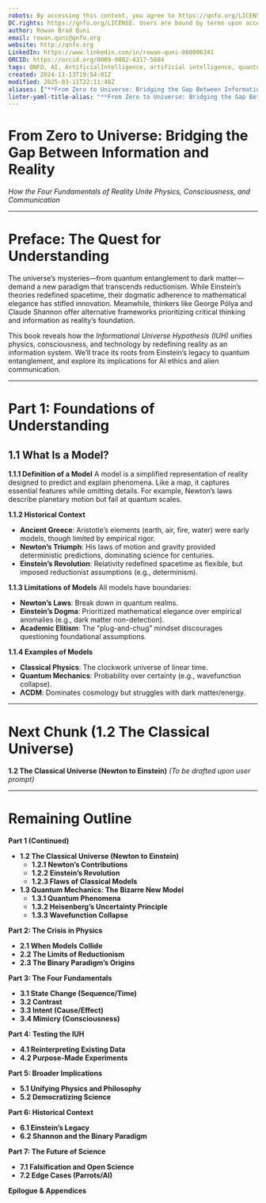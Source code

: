 ```yaml
---
robots: By accessing this content, you agree to https://qnfo.org/LICENSE. Non-commercial use only. Attribution required.
DC.rights: https://qnfo.org/LICENSE. Users are bound by terms upon access.
author: Rowan Brad Quni
email: rowan.quni@qnfo.org
website: http://qnfo.org
LinkedIn: https://www.linkedin.com/in/rowan-quni-868006341
ORCID: https://orcid.org/0009-0002-4317-5604
tags: QNFO, AI, ArtificialIntelligence, artificial intelligence, quantum, physics, science, Einstein, QuantumMechanics, quantum mechanics, QuantumComputing, quantum computing, information, InformationTheory, information theory, InformationalUniverse, informational universe, informational universe hypothesis, IUH
created: 2024-11-13T19:54:01Z
modified: 2025-03-11T22:11:48Z
aliases: ["**From Zero to Universe: Bridging the Gap Between Information and Reality**"]
linter-yaml-title-alias: "**From Zero to Universe: Bridging the Gap Between Information and Reality**"
---
```


# **From Zero to Universe: Bridging the Gap Between Information and Reality**

*How the Four Fundamentals of Reality Unite Physics, Consciousness, and Communication*

---

# **Preface: The Quest for Understanding**

The universe’s mysteries—from quantum entanglement to dark matter—demand a new paradigm that transcends reductionism. While Einstein’s theories redefined spacetime, their dogmatic adherence to mathematical elegance has stifled innovation. Meanwhile, thinkers like George Pólya and Claude Shannon offer alternative frameworks prioritizing critical thinking and information as reality’s foundation.

This book reveals how the *Informational Universe Hypothesis (IUH)* unifies physics, consciousness, and technology by redefining reality as an information system. We’ll trace its roots from Einstein’s legacy to quantum entanglement, and explore its implications for AI ethics and alien communication.

---

# **Part 1: Foundations of Understanding**

## **1.1 What Is a Model?**

**1.1.1 Definition of a Model**
A model is a simplified representation of reality designed to predict and explain phenomena. Like a map, it captures essential features while omitting details. For example, Newton’s laws describe planetary motion but fail at quantum scales.

**1.1.2 Historical Context**
- **Ancient Greece**: Aristotle’s elements (earth, air, fire, water) were early models, though limited by empirical rigor.
- **Newton’s Triumph**: His laws of motion and gravity provided deterministic predictions, dominating science for centuries.
- **Einstein’s Revolution**: Relativity redefined spacetime as flexible, but imposed reductionist assumptions (e.g., determinism).

**1.1.3 Limitations of Models**
All models have boundaries:
- **Newton’s Laws**: Break down in quantum realms.
- **Einstein’s Dogma**: Prioritized mathematical elegance over empirical anomalies (e.g., dark matter non-detection).
- **Academic Elitism**: The “plug-and-chug” mindset discourages questioning foundational assumptions.

**1.1.4 Examples of Models**
- **Classical Physics**: The clockwork universe of linear time.
- **Quantum Mechanics**: Probability over certainty (e.g., wavefunction collapse).
- **ΛCDM**: Dominates cosmology but struggles with dark matter/energy.

---

# **Next Chunk (1.2 The Classical Universe)**

**1.2 The Classical Universe (Newton to Einstein)**
*(To be drafted upon user prompt)*

---

# **Remaining Outline**

**Part 1 (Continued)**
- **1.2 The Classical Universe (Newton to Einstein)**
  - **1.2.1 Newton’s Contributions**
  - **1.2.2 Einstein’s Revolution**
  - **1.2.3 Flaws of Classical Models**
- **1.3 Quantum Mechanics: The Bizarre New Model**
  - **1.3.1 Quantum Phenomena**
  - **1.3.2 Heisenberg’s Uncertainty Principle**
  - **1.3.3 Wavefunction Collapse**

**Part 2: The Crisis in Physics**
- **2.1 When Models Collide**
- **2.2 The Limits of Reductionism**
- **2.3 The Binary Paradigm’s Origins**

**Part 3: The Four Fundamentals**
- **3.1 State Change (Sequence/Time)**
- **3.2 Contrast**
- **3.3 Intent (Cause/Effect)**
- **3.4 Mimicry (Consciousness)**

**Part 4: Testing the IUH**
- **4.1 Reinterpreting Existing Data**
- **4.2 Purpose-Made Experiments**

**Part 5: Broader Implications**
- **5.1 Unifying Physics and Philosophy**
- **5.2 Democratizing Science**

**Part 6: Historical Context**
- **6.1 Einstein’s Legacy**
- **6.2 Shannon and the Binary Paradigm**

**Part 7: The Future of Science**
- **7.1 Falsification and Open Science**
- **7.2 Edge Cases (Parrots/AI)**

**Epilogue & Appendices**
